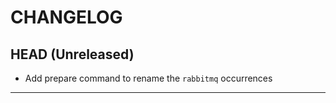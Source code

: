 CHANGELOG
=========

## HEAD (Unreleased)
* Add prepare command to rename the `rabbitmq` occurrences

---


